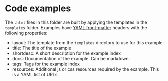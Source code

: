 # Code examples

The `.html` files in this folder are built by applying the templates in the `templates` folder. Examples have [YAML front-matter](http://www.metalsmith.io) headers with the following properties:

* layout: The template from the `templates` directory to use for this example
* title: The title of the example
* shortdesc: A short description for the example index
* docs: Documentation of the example. Can be markdown.
* tags: Tags for the example index
* resources: Additional js or css resources required by the example. This is a YAML list of URLs.
